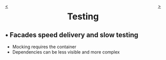<div style="float: right;">

[>](./testing-4.md)

</div>
<div style="float: left;">

[<](./testing-2.md)

</div>

<center>

Testing
=======

</center>

&bull; Facades speed delivery and slow testing
-------
* Mocking requires the container
* Dependencies can be less visible and more complex
